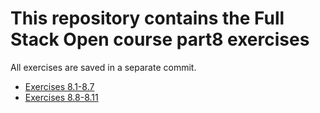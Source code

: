 # This repository contains the Full Stack Open course part8 exercises

All exercises are saved in a separate commit.

- [Exercises 8.1-8.7](./library-backend/)
- [Exercises 8.8-8.11](./library-frontend/)
